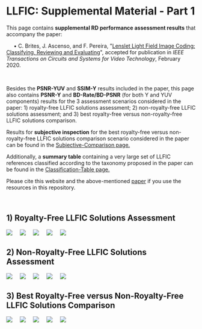 # LLFIC: Supplemental Material - Part 1

<p>This page contains <b>supplemental RD performance assessment results</b> that accompany the paper:</p>
<p>&nbsp;&nbsp;&nbsp;&nbsp;&nbsp;• C. Brites, J. Ascenso, and F. Pereira, "<a href="https://doi.org/10.1109/TCSVT.2020.2976784" target="_blank">Lenslet Light Field Image Coding: Classifying, Reviewing and Evaluating</a>", accepted for publication in <em>IEEE Transactions on Circuits and Systems for Video Technology</em>, February 2020.</p></br>

Besides the **PSNR-YUV** and **SSIM-Y** results included in the paper, this page also contains **PSNR-Y** and **BD-Rate/BD-PSNR** (for both Y and YUV components) results for the 3 assessment scenarios considered in the paper: 1) royalty-free LLFIC solutions assessment; 2) non-royalty-free LLFIC solutions assessment; and 3) best royalty-free versus non-royalty-free LLFIC solutions comparison.

Results for **subjective inspection** for the best royalty-free versus non-royalty-free LLFIC solutions comparison scenario considered in the paper can be found in the [Subjective-Comparison page.](Subjective-Comparison.md)

Additionally, a **summary table** containing a very large set of LLFIC references classified according to the taxonomy proposed in the paper can be found in the [Classification-Table page.](Classification-Table.md)

Please cite this website and the above-mentioned <a href="https://doi.org/10.1109/TCSVT.2020.2976784" target="_blank">paper</a> if you use the resources in this repository.

&nbsp;&nbsp;&nbsp;
## 1)	Royalty-Free LLFIC Solutions Assessment
![](/RD_Figures/Figure_1.png)
&nbsp;&nbsp;&nbsp;
![](/RD_Figures/Figure_2.png)
&nbsp;&nbsp;&nbsp;
![](/RD_Figures/Figure_3.png)
&nbsp;&nbsp;&nbsp;
![](/BD_Tables/Table_1.png)
&nbsp;&nbsp;&nbsp;
![](/BD_Tables/Table_2.png)
&nbsp;&nbsp;&nbsp;

## 2)	Non-Royalty-Free LLFIC Solutions Assessment
![](/RD_Figures/Figure_4.png)
&nbsp;&nbsp;&nbsp;
![](/RD_Figures/Figure_5.png)
&nbsp;&nbsp;&nbsp;
![](/RD_Figures/Figure_6.png)
&nbsp;&nbsp;&nbsp;
![](/BD_Tables/Table_3.png)
&nbsp;&nbsp;&nbsp;
![](/BD_Tables/Table_4.png)
&nbsp;&nbsp;&nbsp;

## 3)	Best Royalty-Free versus Non-Royalty-Free LLFIC Solutions Comparison
![](/RD_Figures/Figure_7.png)
&nbsp;&nbsp;&nbsp;
![](/RD_Figures/Figure_8.png)
&nbsp;&nbsp;&nbsp;
![](/RD_Figures/Figure_9.png)
&nbsp;&nbsp;&nbsp;
![](/BD_Tables/Table_5.png)
&nbsp;&nbsp;&nbsp;
![](/BD_Tables/Table_6.png)
&nbsp;&nbsp;&nbsp;
